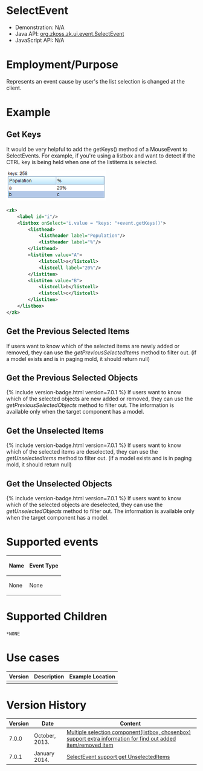 

# SelectEvent

- Demonstration: N/A
- Java API: [org.zkoss.zk.ui.event.SelectEvent](https://www.zkoss.org/javadoc/latest/zk/org/zkoss/zk/ui/event/SelectEvent.html)
- JavaScript API: N/A

# Employment/Purpose

Represents an event cause by user's the list selection is changed at the
client.

# Example

## Get Keys

It would be very helpful to add the getKeys() method of a MouseEvent to
SelectEvents. For example, if you're using a listbox and want to detect
if the CTRL key is being held when one of the listitems is selected.

![](/zk_component_ref/images/ZKComRef_SelectEvent_GetKeys.png)

```xml
<zk>
    <label id="i"/>
    <listbox onSelect='i.value = "keys: "+event.getKeys()'>
        <listhead>
            <listheader label="Population"/>
            <listheader label="%"/>
        </listhead>
        <listitem value="A">
            <listcell>a</listcell>
            <listcell label="20%"/>
        </listitem>
        <listitem value="B">
            <listcell>b</listcell>
            <listcell>c</listcell>
        </listitem>
    </listbox>
</zk>
```

## Get the Previous Selected Items

If users want to know which of the selected items are newly added or
removed, they can use the *getPreviousSelectedItems* method to filter
out. (if a model exists and is in paging mold, it should return null)

## Get the Previous Selected Objects

{% include version-badge.html version=7.0.1 %} If users want to know which of the
selected objects are new added or removed, they can use the
*getPreviousSelectedObjects* method to filter out. The information is
available only when the target component has a model.

## Get the Unselected Items

{% include version-badge.html version=7.0.1 %} If users want to know which of the
selected items are deselected, they can use the *getUnselectedItems*
method to filter out. (if a model exists and is in paging mold, it
should return null)

## Get the Unselected Objects

{% include version-badge.html version=7.0.1 %} If users want to know which of the
selected objects are deselected, they can use the *getUnselectedObjects*
method to filter out. The information is available only when the target
component has a model.

# Supported events

<table>
<thead>
<tr class="header">
<th><center>
<p>Name</p>
</center></th>
<th><center>
<p>Event Type</p>
</center></th>
</tr>
</thead>
<tbody>
<tr class="odd">
<td><p>None</p></td>
<td><p>None</p></td>
</tr>
</tbody>
</table>

# Supported Children

`*NONE`

# Use cases

| Version | Description | Example Location |
|---------|-------------|------------------|
|         |             |                  |

# Version History

| Version | Date           | Content                                                                                                                                                    |
|---------|----------------|------------------------------------------------------------------------------------------------------------------------------------------------------------|
| 7.0.0   | October, 2013. | [Multiple selection component(listbox, chosenbox) support extra information for find out added item/removed item](http://tracker.zkoss.org/browse/ZK-1992) |
| 7.0.1   | January 2014.  | [SelectEvent support get UnselectedItems](http://tracker.zkoss.org/browse/ZK-2089)                                                                         |


